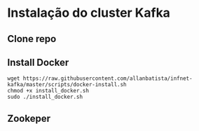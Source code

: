# Instalação do cluster Kafka

## Clone repo

## Install Docker

```
wget https://raw.githubusercontent.com/allanbatista/infnet-kafka/master/scripts/docker-install.sh
chmod +x install_docker.sh
sudo ./install_docker.sh
```

## Zookeper


